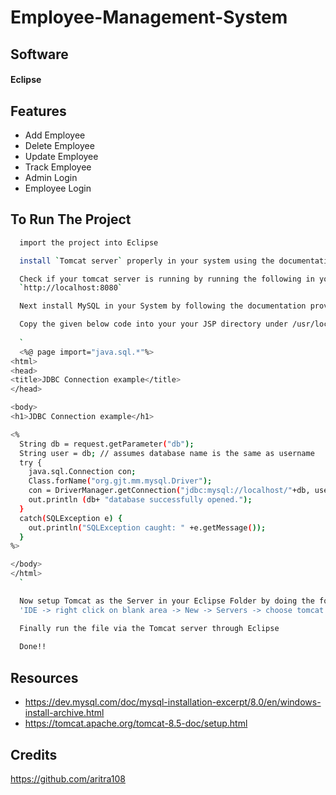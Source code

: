 # Employee-Management-System

## Software
#### Eclipse

## Features

- Add Employee
- Delete Employee
- Update Employee
- Track Employee
- Admin Login
- Employee Login


  
## To Run The Project

```bash
  import the project into Eclipse
```
```bash
  install `Tomcat server` properly in your system using the documentation provided below in `Resoources Section`
```
```bash
  Check if your tomcat server is running by running the following in your Web Browser URL:
  `http://localhost:8080`
```
```bash
  Next install MySQL in your System by following the documentation provided below in `Resoources Section`
```
```bash
  Copy the given below code into your your JSP directory under /usr/local/etc/httpd/htdocs/html/LOGIN (where LOGIN is your login name). You will need to change the 'xxxxxx' of     "con=DriverManager.getConnection("jdbc:mysql://localhost/"+db,user,"xxxxxxx");" to reflect your MySQL password. Copy the HTML form (right click and view source) to the same     directory above or to your public_html directory and use it connect to your database via the JSP code. 
  
  `
  <%@ page import="java.sql.*"%>
<html>
<head>
<title>JDBC Connection example</title>
</head>

<body>
<h1>JDBC Connection example</h1>

<%
  String db = request.getParameter("db");
  String user = db; // assumes database name is the same as username
  try {
    java.sql.Connection con;
    Class.forName("org.gjt.mm.mysql.Driver");
    con = DriverManager.getConnection("jdbc:mysql://localhost/"+db, user, "xxxxxxx");
    out.println (db+ "database successfully opened.");
  }
  catch(SQLException e) {
    out.println("SQLException caught: " +e.getMessage());
  }
%>

</body>
</html>
  `
```
```bash
  Now setup Tomcat as the Server in your Eclipse Folder by doing the following steps:
  'IDE -> right click on blank area -> New -> Servers -> choose tomcat then its version -> next -> click on Browse button -> select the apache tomcat root folder previous to bin -> next -> addAll -> Finish'
```
```bash
  Finally run the file via the Tomcat server through Eclipse
  
  Done!!
```

## Resources
- https://dev.mysql.com/doc/mysql-installation-excerpt/8.0/en/windows-install-archive.html
- https://tomcat.apache.org/tomcat-8.5-doc/setup.html

## Credits
https://github.com/aritra108
